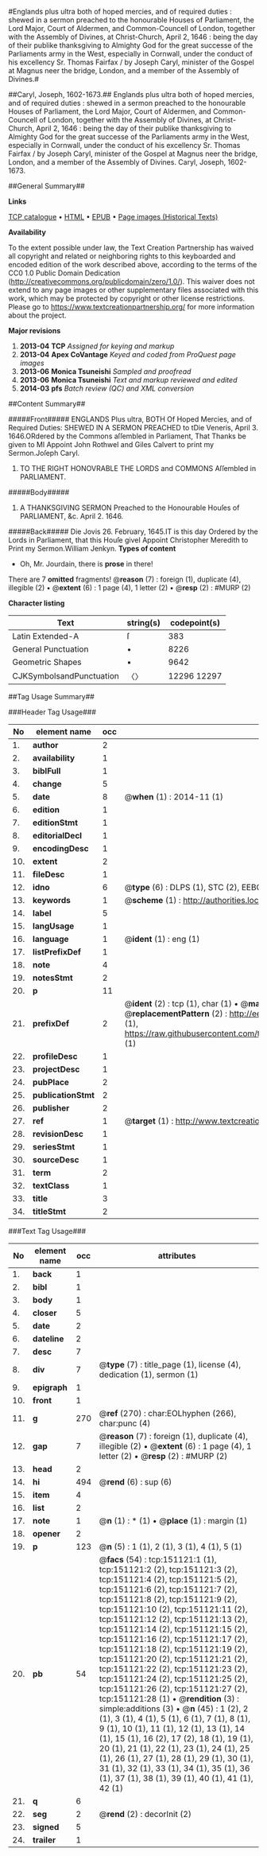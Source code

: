 #Englands plus ultra both of hoped mercies, and of required duties : shewed in a sermon preached to the honourable Houses of Parliament, the Lord Major, Court of Aldermen, and Common-Councell of London, together with the Assembly of Divines, at Christ-Church, April 2, 1646 : being the day of their publike thanksgiving to Almighty God for the great successe of the Parliaments army in the West, especially in Cornwall, under the conduct of his excellency Sr. Thomas Fairfax / by Joseph Caryl, minister of the Gospel at Magnus neer the bridge, London, and a member of the Assembly of Divines.#

##Caryl, Joseph, 1602-1673.##
Englands plus ultra both of hoped mercies, and of required duties : shewed in a sermon preached to the honourable Houses of Parliament, the Lord Major, Court of Aldermen, and Common-Councell of London, together with the Assembly of Divines, at Christ-Church, April 2, 1646 : being the day of their publike thanksgiving to Almighty God for the great successe of the Parliaments army in the West, especially in Cornwall, under the conduct of his excellency Sr. Thomas Fairfax / by Joseph Caryl, minister of the Gospel at Magnus neer the bridge, London, and a member of the Assembly of Divines.
Caryl, Joseph, 1602-1673.

##General Summary##

**Links**

[TCP catalogue](http://www.ota.ox.ac.uk/tcp/)  • 
[HTML](http://tei.it.ox.ac.uk/tcp/Texts-HTML/free/A81/A81152.html)  • 
[EPUB](http://tei.it.ox.ac.uk/tcp/Texts-EPUB/free/A81/A81152.epub) • 
[Page images (Historical Texts)](https://historicaltexts.jisc.ac.uk/eebo-42475019e)

**Availability**

To the extent possible under law, the Text Creation Partnership has waived all copyright and related or neighboring rights to this keyboarded and encoded edition of the work described above, according to the terms of the CC0 1.0 Public Domain Dedication (http://creativecommons.org/publicdomain/zero/1.0/). This waiver does not extend to any page images or other supplementary files associated with this work, which may be protected by copyright or other license restrictions. Please go to https://www.textcreationpartnership.org/ for more information about the project.

**Major revisions**

1. __2013-04__ __TCP__ *Assigned for keying and markup*
1. __2013-04__ __Apex CoVantage__ *Keyed and coded from ProQuest page images*
1. __2013-06__ __Monica Tsuneishi__ *Sampled and proofread*
1. __2013-06__ __Monica Tsuneishi__ *Text and markup reviewed and edited*
1. __2014-03__ __pfs__ *Batch review (QC) and XML conversion*

##Content Summary##

#####Front#####
ENGLANDS Plus ultra, BOTH Of Hoped Mercies, and of Required Duties: SHEWED IN A SERMON PREACHED to tDie Veneris, April 3. 1646.ORdered by the Commons aſſembled in Parliament, That Thanks be given to MI Appoint John Rothwel and Giles Calvert to print my Sermon.Joſeph Caryl.
1. TO THE RIGHT HONOVRABLE THE LORDS and COMMONS Aſſembled in PARLIAMENT.

#####Body#####

1. A THANKSGIVING SERMON Preached to the Honourable Houſes of PARLIAMENT, &c. April 2. 1646.

#####Back#####
Die Jovis 26. February, 1645.IT is this day Ordered by the Lords in Parliament, that this Houſe giveI Appoint Christopher Meredith to Print my Sermon.William Jenkyn.
**Types of content**

  * Oh, Mr. Jourdain, there is **prose** in there!

There are 7 **omitted** fragments! 
 @__reason__ (7) : foreign (1), duplicate (4), illegible (2)  •  @__extent__ (6) : 1 page (4), 1 letter (2)  •  @__resp__ (2) : #MURP (2)

**Character listing**


|Text|string(s)|codepoint(s)|
|---|---|---|
|Latin Extended-A|ſ|383|
|General Punctuation|•|8226|
|Geometric Shapes|▪|9642|
|CJKSymbolsandPunctuation|〈〉|12296 12297|

##Tag Usage Summary##

###Header Tag Usage###

|No|element name|occ|attributes|
|---|---|---|---|
|1.|__author__|2||
|2.|__availability__|1||
|3.|__biblFull__|1||
|4.|__change__|5||
|5.|__date__|8| @__when__ (1) : 2014-11 (1)|
|6.|__edition__|1||
|7.|__editionStmt__|1||
|8.|__editorialDecl__|1||
|9.|__encodingDesc__|1||
|10.|__extent__|2||
|11.|__fileDesc__|1||
|12.|__idno__|6| @__type__ (6) : DLPS (1), STC (2), EEBO-CITATION (1), OCLC (1), VID (1)|
|13.|__keywords__|1| @__scheme__ (1) : http://authorities.loc.gov/ (1)|
|14.|__label__|5||
|15.|__langUsage__|1||
|16.|__language__|1| @__ident__ (1) : eng (1)|
|17.|__listPrefixDef__|1||
|18.|__note__|4||
|19.|__notesStmt__|2||
|20.|__p__|11||
|21.|__prefixDef__|2| @__ident__ (2) : tcp (1), char (1)  •  @__matchPattern__ (2) : ([0-9\-]+):([0-9IVX]+) (1), (.+) (1)  •  @__replacementPattern__ (2) : http://eebo.chadwyck.com/downloadtiff?vid=$1&page=$2 (1), https://raw.githubusercontent.com/textcreationpartnership/Texts/master/tcpchars.xml#$1 (1)|
|22.|__profileDesc__|1||
|23.|__projectDesc__|1||
|24.|__pubPlace__|2||
|25.|__publicationStmt__|2||
|26.|__publisher__|2||
|27.|__ref__|1| @__target__ (1) : http://www.textcreationpartnership.org/docs/. (1)|
|28.|__revisionDesc__|1||
|29.|__seriesStmt__|1||
|30.|__sourceDesc__|1||
|31.|__term__|2||
|32.|__textClass__|1||
|33.|__title__|3||
|34.|__titleStmt__|2||


###Text Tag Usage###

|No|element name|occ|attributes|
|---|---|---|---|
|1.|__back__|1||
|2.|__bibl__|1||
|3.|__body__|1||
|4.|__closer__|5||
|5.|__date__|2||
|6.|__dateline__|2||
|7.|__desc__|7||
|8.|__div__|7| @__type__ (7) : title_page (1), license (4), dedication (1), sermon (1)|
|9.|__epigraph__|1||
|10.|__front__|1||
|11.|__g__|270| @__ref__ (270) : char:EOLhyphen (266), char:punc (4)|
|12.|__gap__|7| @__reason__ (7) : foreign (1), duplicate (4), illegible (2)  •  @__extent__ (6) : 1 page (4), 1 letter (2)  •  @__resp__ (2) : #MURP (2)|
|13.|__head__|2||
|14.|__hi__|494| @__rend__ (6) : sup (6)|
|15.|__item__|4||
|16.|__list__|2||
|17.|__note__|1| @__n__ (1) : * (1)  •  @__place__ (1) : margin (1)|
|18.|__opener__|2||
|19.|__p__|123| @__n__ (5) : 1 (1), 2 (1), 3 (1), 4 (1), 5 (1)|
|20.|__pb__|54| @__facs__ (54) : tcp:151121:1 (1), tcp:151121:2 (2), tcp:151121:3 (2), tcp:151121:4 (2), tcp:151121:5 (2), tcp:151121:6 (2), tcp:151121:7 (2), tcp:151121:8 (2), tcp:151121:9 (2), tcp:151121:10 (2), tcp:151121:11 (2), tcp:151121:12 (2), tcp:151121:13 (2), tcp:151121:14 (2), tcp:151121:15 (2), tcp:151121:16 (2), tcp:151121:17 (2), tcp:151121:18 (2), tcp:151121:19 (2), tcp:151121:20 (2), tcp:151121:21 (2), tcp:151121:22 (2), tcp:151121:23 (2), tcp:151121:24 (2), tcp:151121:25 (2), tcp:151121:26 (2), tcp:151121:27 (2), tcp:151121:28 (1)  •  @__rendition__ (3) : simple:additions (3)  •  @__n__ (45) : 1 (2), 2 (1), 3 (1), 4 (1), 5 (1), 6 (1), 7 (1), 8 (1), 9 (1), 10 (1), 11 (1), 12 (1), 13 (1), 14 (1), 15 (1), 16 (2), 17 (2), 18 (1), 19 (1), 20 (1), 21 (1), 22 (1), 23 (1), 24 (1), 25 (1), 26 (1), 27 (1), 28 (1), 29 (1), 30 (1), 31 (1), 32 (1), 33 (1), 34 (1), 35 (1), 36 (1), 37 (1), 38 (1), 39 (1), 40 (1), 41 (1), 42 (1)|
|21.|__q__|6||
|22.|__seg__|2| @__rend__ (2) : decorInit (2)|
|23.|__signed__|5||
|24.|__trailer__|1||
